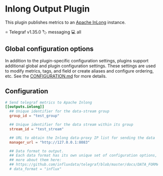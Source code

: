 # Inlong Output Plugin

This plugin publishes metrics to an [Apache InLong][inlong] instance.

⭐ Telegraf v1.35.0
🏷️ messaging
💻 all

[inlong]: https://inlong.apache.org

## Global configuration options <!-- @/docs/includes/plugin_config.md -->

In addition to the plugin-specific configuration settings, plugins support
additional global and plugin configuration settings. These settings are used to
modify metrics, tags, and field or create aliases and configure ordering, etc.
See the [CONFIGURATION.md][CONFIGURATION.md] for more details.

[CONFIGURATION.md]: ../../../docs/CONFIGURATION.md#plugins

## Configuration

```toml @sample.conf
# Send telegraf metrics to Apache Inlong
[[outputs.inlong]]
  ## Unique identifier for the data-stream group
  group_id = "test_group"  

  ## Unique identifier for the data stream within its group
  stream_id = "test_stream"  

  ## URL to obtain the Inlong data-proxy IP list for sending the data
  manager_url = "http://127.0.0.1:8083"

  ## Data format to output.
  ## Each data format has its own unique set of configuration options, read
  ## more about them here:
  ## https://github.com/influxdata/telegraf/blob/master/docs/DATA_FORMATS_OUTPUT.md
  # data_format = "influx"
```
